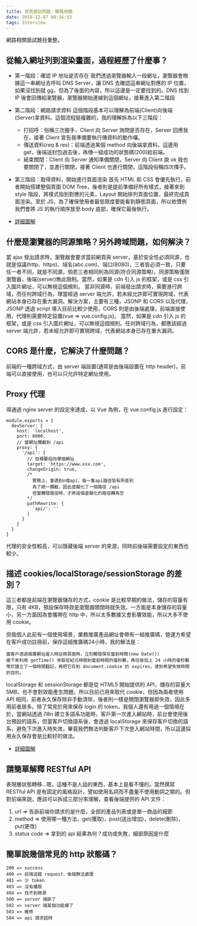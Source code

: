 ```yaml
---
title: 常見面試問題：網路相關
date: 2019-12-07 00:34:53
tags: Interview
---
```

網路相關面試題目彙整。
<!--more-->
## 從輸入網址列到渲染畫面，過程經歷了什麼事？
- 第一階段：確認 IP 地址是否存在
我們透過瀏覽器輸入一段網址，瀏覽器會根據這一串網址去呼叫 DNS Server，讓 DNS 去確認這串網址對應的 IP 位置，如果沒找到就 gg，但為了後面的內容，所以這邊是一定要找到的。DNS 找到 IP 後會回傳給瀏覽器，瀏覽器開始連線到這個網址，接著進入第二階段

- 第二階段：網路請求資料
這個階段基本可以理解為前端(Client)向後端(Server)拿資料。這個流程挺複雜的，我的理解拆為以下三階段：
  - 打招呼：俗稱三次握手，Client 向 Server 詢問是否存在，Server 回應我在，接著 Client 宣告我準備要執行傳資料的動作囉。
  - 傳送資料(req & res)：前端透過某個 method 向後端拿資料，這邊用 get，後端送封包過去後，再傳一組成功的狀態碼(200)給前端。
  - 結束關閉：Client 向 Server 通知準備關閉，Server 向 Client 說 ok 我也要關閉了，並進行關閉，接著 Client 也進行關閉，這階段俗稱四次揮手。

- 第三階段：取得資料，開始進行頁面渲染
首先 HTML 和 CSS 會優先執行，前者開始搭建整個頁面 DOM Tree，後者則是提前準備好所有樣式，接著來到 style 階段，將樣式指到對應的元素，Layout 開始排列頁面位置，最終完成頁面渲染。至於 JS，為了確保使用者最低限度要能看到靜態頁面，所以依慣例我們會將 JS 的執行順序放至 body 底部，確保它最後執行。

- [詳細圖解](https://w3c.hexschool.com/blog/8d691e4f)

## 什麼是瀏覽器的同源策略？另外跨域問題，如何解決？
當 ajax 發出請求時，瀏覽器會要求當前網頁與 server，基於安全性必須同源，也就是協議(http、https)、域名(abc.com)、端口(8080)，三者皆必須一致，只要任一者不同，就是不同源，倘若三者相同則為同源(符合同源策略)，同源策略僅限瀏覽器，後端(server)無此限制。當然，如果是 cdn 引入 js 的框架，或是 css 引入圖片網址，可以無視這個規則。
當非同源時，前端發出請求時，需要進行跨域，而任何跨域行為，理當經過 server 端允許，若未經允許即可實現跨域，代表網站本身已存在重大漏洞。解決方案，主要有三種，JSONP 和 CORS 以及代理，JSONP 透過 script 導入目前比較少使用，CORS 則是由後端處理，前端直接使用，代理則需要特定設置(vue => vue.config.js)。
當然，如果是 cdn 引入 js 的框架，或是 css 引入圖片網址，可以無視這個規則。任何跨域行為，都應該經過 server 端允許，若未經允許即可實現跨域，代表網站本身已存在重大漏洞。

## CORS 是什麼，它解決了什麼問題？
前端的一種跨域方式，由 server 端設置(通常是由後端設置在 http header)，前端可以直接使用，也可以只允許特定網址使用。

## Proxy 代理
得通過 nginx server 的設定來達成，以 Vue 為例，在 vue.config.js 進行設定：
```
module.exports = {
  devServer: {
    host: 'localhost',
    port: 8080,
    // 當網址攔截到 /api
    proxy: {
      '/api': {
        // 目標要指向哪個網址
        target: 'https://www.xxx.com',
        changeOrigin: true,
        /*
          實務上，會遇到n個api，每一隻api路徑皆有所差別
          為了統一攔截，因此虛擬化了一個路徑 /api
          但當轉發路徑時，才將這個虛擬化的路徑轉為空
        */
        pathRewrite: {
          'api/': ''
        }
      }
    }
  }
}
```
代理的安全性較高，可以隱藏後端 server 的來源，同時前後端需要設定的東西也較少。

## 描述 cookies/localStorage/sessionStorage 的差別？
這三者都是前端在瀏覽器儲存的方式，cookie 是比較早期的做法，儲存的容量有限，只有 4KB，預設保存時效是瀏覽器關閉時就失效。一方面是本身儲存的容量小，另一方面因為會攜帶在 http 中，所以太多數據又會影響效能，所以大多不使用 cookie。

但我個人此前有一個使用場景，業務推廣產品網址會帶有一組推廣碼，營運方希望在客戶成功註冊前，保存這組推廣碼24小時，我的解法是：
```
當客戶透過推廣網址進入時註冊頁面時，立刻觸發保存當前時間(new Date())
接下來利用 getTime() 來取從紀元時間到當前時間的毫秒數，再往後加上 24 小時的毫秒數
等於建立了一個時間戳記，再把它存到 document.cookie 的 expires，達到希望失效時間的目的。
```

localStorage 和 sessionStorage 都是從 HTML5 開始提供的 API，儲存的容量大 5MB，也不會對效能產生問題，所以目前已用來取代 cookie，但因為兩者使用 API 相同，前者永久保存除非手動清除，後者則一樣是關閉瀏覽器即失效，因此多用前者居多。除了常見於用來保存 login 的 token，我個人還有用過一個情境在於，當網站透過 i18n 建立多語系功能時，客戶第一次進入網站時，前台會使用後台預設的語系，但當客戶切換語系後，會透過 localStorage 來保存客戶切換的語系，避免下次進入時失效，畢竟我們無法判斷客戶下次登入網站時間，所以這邊採用永久保存會是比較好的做法。


- [詳細圖解](https://medium.com/@bebebobohaha/cookie-localstorage-sessionstorage-%E5%B7%AE%E7%95%B0-9e1d5df3dd7f)

## 請簡單解釋 RESTful API
表現層狀態轉移...嗯，這種不是人話的東西，基本上是看不懂的。當然撰寫 RESTful API 是有固定的風格設計，譬如使用名詞而不盡量不使用動詞之類的。但對前端來說，應該可以拆成三部分來理解，查看後端提供的 API 文件：
1. url => 告訴前端你請求的是什麼，全部的產品列表或是單一商品的細節
2. method => 使用哪一種方法，get(獲取)，post(送出增加)，delete(刪除)，put(更改)
3. status code => 拿到的 api 結果為何？成功或失敗，細部原因是什麼


## 簡單說幾個常見的 http 狀態碼？
```
200 => success
400 => 前端送錯 request，後端無法處理
401 => 少 token
403 => 沒有權限
404 => 找不到資源
500 => server 端掛了
502 => server 端某個功能爆了
503 => 維修
504 => api 請求超時
```